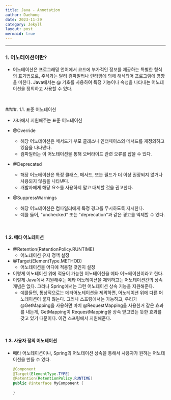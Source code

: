 ```yaml
---
title: Java - Annotation
author: Daehong
date: 2023-11-29
category: Jekyll
layout: post
mermaid: true
---
```


<hr>

### 1. 어노테이션이란?
* 어노테이션은 프로그래밍 언어에서 코드에 부가적인 정보를 제공하는 특별한 형식의 표기법으로, 주석과는 달리 컴파일러나 런타임에 의해 해석되어 프로그램에 영향을 미친다. Java에서는 @ 기호를 사용하여 특정 기능이나 속성을 나타내는 어노테이션을 정의하고 사용할 수 있다.

<br>

####. 1.1. 표준 어노테이션
* 자바에서 지원해주는 표준 어노테이션

* @Override
	* 해당 어노테이션은 메서드가 부모 클래스나 인터페이스의 메서드를 재정의하고 있음을 나타낸다.
	* 컴파일러는 이 어노테이션을 통해 오버라이드 관련 오류를 잡을 수 있다.
* @Deprecated
	* 해당 어노테이션은 특정 클래스, 메서드, 또는 필드가 더 이상 권장되지 않거나 사용되지 않음을 나타낸다.
	* 개발자에게 해당 요소를 사용하지 말고 대체할 것을 권고한다.
* @SuppressWarnings
	* 해당 어노테이션은 컴파일러에게 특정 경고를 무시하도록 지시한다.
	* 예를 들어, "unchecked" 또는 "deprecation"과 같은 경고를 억제할 수 있다.

<br>

#### 1.2. 메타 어노테이션
* @Retention(RetentionPolicy.RUNTIME)
	* 어노테이션 유지 정책 설정
* @Target(ElementType.METHOD)
	* 어노테이션을 어디에 적용할 것인지 설정
* 이렇게 어노테이션 위에 적용이 가능한 어노테이션을 메타 어노테이션이라고 한다.
* 이렇게 Java에서 지원해주는 메타 어노테이션을 제외하고는 어노테이션간의 상속 개념은 없다. 그러나 Spring에서는 그런 어노테이션 상속 기능을 지원해준다.
	* 예를들면, 통상적으로는 메타어노테이션을 제외하면, 어노테이션 위에 다른 어노테이션이 붙지 않는다. 그러나 스프링에서는 가능하고, 우리가 @GetMapping을 사용하면 마치 @RequestMapping을 사용한거 같은 효과를 내는게, GetMapping이 RequestMapping을 상속 받고있는 듯한 효과를 갖고 있기 때문이다. 이건 스프링에서 지원해준다.

<br>

#### 1.3. 사용자 정의 어노테이션
* 메타 어노테이션이나, Spring의 어노테이션 상속을 통해서 사용자가 원하는 어노테이션을 만들 수 있다.
	```java
	@Component
	@Target(ElementType.TYPE)
	@Retention(RetentionPolicy.RUNTIME)
	public @interface MyComponent {
		
	}
	```

<br>
<br>
<br>
<br>
<br>